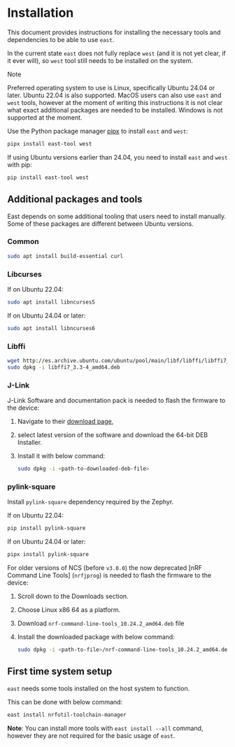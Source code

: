 # Installation

This document provides instructions for installing the necessary tools and dependencies to be able
to use `east`.

In the current state `east` does not fully replace `west` (and it is not yet clear, if it ever
will), so `west` tool still needs to be installed on the system.

<!-- prettier-ignore -->
> [!NOTE]
> Preferred operating system to use is Linux, specifically Ubuntu 24.04
> or later. Ubuntu 22.04 is also supported.
> MacOS users can also use `east` and `west` tools, however at the moment of
> writing this instructions it is not clear what exact additional packages are
> needed to be installed. Windows is not supported at the moment.

Use the Python package manager [pipx](https://github.com/pypa/pipx) to install `east` and `west`:

```bash
pipx install east-tool west
```

If using Ubuntu versions earlier than 24.04, you need to install `east` and `west` with pip:

```bash
pip install east-tool west
```

## Additional packages and tools

East depends on some additional tooling that users need to install manually. Some of these packages
are different between Ubuntu versions.

### Common

```bash
sudo apt install build-essential curl
```

### Libcurses

If on Ubuntu 22.04:

```bash
sudo apt install libncurses5
```

If on Ubuntu 24.04 or later:

```bash
sudo apt install libncurses6
```

### Libffi

```bash
wget http://es.archive.ubuntu.com/ubuntu/pool/main/libf/libffi/libffi7_3.3-4_amd64.deb
sudo dpkg -i libffi7_3.3-4_amd64.deb
```

### J-Link

J-Link Software and documentation pack is needed to flash the firmware to the device:

1. Navigate to their [download page],
2. select latest version of the software and download the 64-bit DEB Installer.
3. Install it with below command:

   ```bash
   sudo dpkg -i <path-to-downloaded-deb-file>
   ```

[download page]: https://www.segger.com/downloads/jlink/

### pylink-square

Install `pylink-square` dependency required by the Zephyr.

If on Ubuntu 22.04:

```bash
pip install pylink-square
```

If on Ubuntu 24.04 or later:

```bash
pipx install pylink-square
```

For older versions of NCS (before `v3.0.0`) the now deprecated [nRF Command Line Tools] (`nrfjprog`)
is needed to flash the firmware to the device:

1. Scroll down to the Downloads section.
2. Choose Linux x86 64 as a platform.
3. Download `nrf-command-line-tools_10.24.2_amd64.deb` file
4. Install the downloaded package with below command:

   ```bash
   sudo dpkg -i <path-to-file>/nrf-command-line-tools_10.24.2_amd64.deb
   ```

## First time system setup

`east` needs some tools installed on the host system to function.

This can be done with below command:

```bash
east install nrfutil-toolchain-manager
```

**Note**: You can install more tools with `east install --all` command, however they are not
required for the basic usage of `east`.
